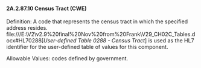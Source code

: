 #### 2A.2.87.10 Census Tract (CWE)

Definition: A code that represents the census tract in which the specified address resides. file:///E:\V2\v2.9%20final%20Nov%20from%20Frank\V29_CH02C_Tables.docx#HL70288[_User-defined Table 0288 - Census Tract_] is used as the HL7 identifier for the user-defined table of values for this component.

Allowable Values: codes defined by government.
